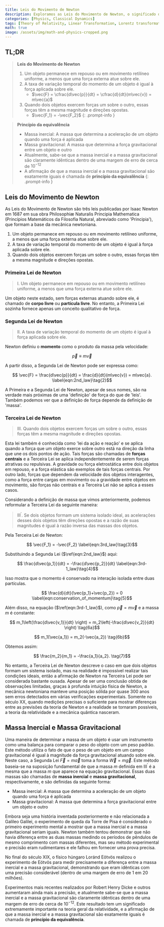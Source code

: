 ```yaml
---
title: Leis do Movimento de Newton
description: Exploramos as Leis do Movimento de Newton, o significado das três leis, as definições de massa inercial e gravitacional, e examinamos o princípio da equivalência, que é importante não apenas na mecânica clássica, mas também na teoria da relatividade geral.
categories: [Physics, Classical Dynamics]
tags: [Theory of Relativity, Linear Transformation, Lorentz transformation]
math: true
image: /assets/img/math-and-physics-cropped.png
---
```

## TL;DR
> **Leis do Movimento de Newton**
> 1. Um objeto permanece em repouso ou em movimento retilíneo uniforme, a menos que uma força externa atue sobre ele.
> 2. A taxa de variação temporal do momento de um objeto é igual à força aplicada sobre ele.
>    - $\vec{F} = \cfrac{d\vec{p}}{dt} = \cfrac{d}{dt}(m\vec{v}) = m\vec{a}$
> 3. Quando dois objetos exercem forças um sobre o outro, essas forças têm a mesma magnitude e direções opostas.
>    - $\vec{F_1} = -\vec{F_2}$
{: .prompt-info }

> **Princípio da equivalência**
> - Massa inercial: A massa que determina a aceleração de um objeto quando uma força é aplicada
> - Massa gravitacional: A massa que determina a força gravitacional entre um objeto e outro
> - Atualmente, sabe-se que a massa inercial e a massa gravitacional são claramente idênticas dentro de uma margem de erro de cerca de $10^{-12}$
> - A afirmação de que a massa inercial e a massa gravitacional são exatamente iguais é chamada de **princípio da equivalência**
{: .prompt-info }

## Leis do Movimento de Newton
As Leis do Movimento de Newton são três leis publicadas por Isaac Newton em 1687 em sua obra Philosophiæ Naturalis Principia Mathematica (Princípios Matemáticos da Filosofia Natural, abreviado como 'Principia'), que formam a base da mecânica newtoniana.

1. Um objeto permanece em repouso ou em movimento retilíneo uniforme, a menos que uma força externa atue sobre ele.
2. A taxa de variação temporal do momento de um objeto é igual à força aplicada sobre ele.
3. Quando dois objetos exercem forças um sobre o outro, essas forças têm a mesma magnitude e direções opostas.

### Primeira Lei de Newton
> I. Um objeto permanece em repouso ou em movimento retilíneo uniforme, a menos que uma força externa atue sobre ele.

Um objeto neste estado, sem forças externas atuando sobre ele, é chamado de **corpo livre** ou **partícula livre**.
No entanto, a Primeira Lei sozinha fornece apenas um conceito qualitativo de força.

### Segunda Lei de Newton
> II. A taxa de variação temporal do momento de um objeto é igual à força aplicada sobre ele.

Newton definiu o **momento** como o produto da massa pela velocidade:

$$ \vec{p} \equiv m\vec{v} \label{eqn:momentum}\tag{1}$$

A partir disso, a Segunda Lei de Newton pode ser expressa como:

$$ \vec{F} = \frac{d\vec{p}}{dt} = \frac{d}{dt}(m\vec{v}) = m\vec{a}. \label{eqn:2nd_law}\tag{2}$$

A Primeira e a Segunda Lei de Newton, apesar de seus nomes, são na verdade mais próximas de uma 'definição' de força do que de 'leis'. Também podemos ver que a definição de força depende da definição de 'massa'.

### Terceira Lei de Newton
> III. Quando dois objetos exercem forças um sobre o outro, essas forças têm a mesma magnitude e direções opostas.

Esta lei também é conhecida como 'lei da ação e reação' e se aplica quando a força que um objeto exerce sobre outro está na direção da linha que une os dois pontos de ação. Tais forças são chamadas de **forças centrais** e a Terceira Lei se aplica independentemente de serem forças atrativas ou repulsivas. A gravidade ou força eletrostática entre dois objetos em repouso, e a força elástica são exemplos de tais forças centrais. Por outro lado, forças que dependem da velocidade dos objetos interagentes, como a força entre cargas em movimento ou a gravidade entre objetos em movimento, são forças não centrais e a Terceira Lei não se aplica a esses casos.

Considerando a definição de massa que vimos anteriormente, podemos reformular a Terceira Lei da seguinte maneira:

> III$^\prime$. Se dois objetos formam um sistema isolado ideal, as acelerações desses dois objetos têm direções opostas e a razão de suas magnitudes é igual à razão inversa das massas dos objetos.

Pela Terceira Lei de Newton:

$$ \vec{F_1} = -\vec{F_2} \label{eqn:3rd_law}\tag{3}$$

Substituindo a Segunda Lei ($\ref{eqn:2nd_law}$) aqui:

$$ \frac{d\vec{p_1}}{dt} = -\frac{d\vec{p_2}}{dt} \label{eqn:3rd-1_law}\tag{4}$$

Isso mostra que o momento é conservado na interação isolada entre duas partículas.

$$ \frac{d}{dt}(\vec{p_1}+\vec{p_2}) = 0 \label{eqn:conservation_of_momentum}\tag{5}$$

Além disso, na equação ($\ref{eqn:3rd-1_law}$), como $\vec{p}=m\vec{v}$ e a massa $m$ é constante:

$$ m_1\left(\frac{d\vec{v_1}}{dt} \right) = m_2\left(-\frac{d\vec{v_2}}{dt} \right) \tag{6a}$$

$$ m_1(\vec{a_1}) = m_2(-\vec{a_2}) \tag{6b}$$

Obtemos assim:

$$ \frac{m_2}{m_1} = -\frac{a_1}{a_2}. \tag{7}$$

No entanto, a Terceira Lei de Newton descreve o caso em que dois objetos formam um sistema isolado, mas na realidade é impossível realizar tais condições ideais, então a afirmação de Newton na Terceira Lei pode ser considerada bastante ousada. Apesar de ser uma conclusão obtida de observações limitadas, graças à profunda intuição física de Newton, a mecânica newtoniana manteve uma posição sólida por quase 300 anos sem erros detectados em várias verificações experimentais. Somente no século XX, quando medições precisas o suficiente para mostrar diferenças entre as previsões da teoria de Newton e a realidade se tornaram possíveis, a teoria da relatividade e a mecânica quântica nasceram.

## Massa Inercial e Massa Gravitacional
Uma maneira de determinar a massa de um objeto é usar um instrumento como uma balança para comparar o peso do objeto com um peso padrão. Este método utiliza o fato de que o peso de um objeto em um campo gravitacional é igual à magnitude da força gravitacional atuando sobre ele. Neste caso, a Segunda Lei $\vec{F}=m\vec{a}$ toma a forma $\vec{W}=m\vec{g}$. Este método baseia-se na suposição fundamental de que a massa $m$ definida em III$^\prime$ é a mesma que a massa $m$ que aparece na equação gravitacional. Essas duas massas são chamadas de **massa inercial** e **massa gravitacional**, respectivamente, e são definidas da seguinte forma:

- Massa inercial: A massa que determina a aceleração de um objeto quando uma força é aplicada
- Massa gravitacional: A massa que determina a força gravitacional entre um objeto e outro

Embora seja uma história inventada posteriormente e não relacionada a Galileo Galilei, o experimento de queda da Torre de Pisa é considerado o primeiro experimento mental a mostrar que a massa inercial e a massa gravitacional seriam iguais. Newton também tentou demonstrar que não havia diferença entre as duas massas medindo os períodos de pêndulos de mesmo comprimento com massas diferentes, mas seu método experimental e precisão eram rudimentares e ele falhou em fornecer uma prova precisa.

No final do século XIX, o físico húngaro Loránd Eötvös realizou o experimento de Eötvös para medir precisamente a diferença entre a massa inercial e a massa gravitacional, demonstrando que eram idênticas com uma precisão considerável (dentro de uma margem de erro de 1 em 20 milhões).

Experimentos mais recentes realizados por Robert Henry Dicke e outros aumentaram ainda mais a precisão, e atualmente sabe-se que a massa inercial e a massa gravitacional são claramente idênticas dentro de uma margem de erro de cerca de $10^{-12}$. Este resultado tem um significado extremamente importante na teoria geral da relatividade, e a afirmação de que a massa inercial e a massa gravitacional são exatamente iguais é chamada de **princípio da equivalência**.
